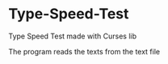 # Type-Speed-Test
Type Speed Test made with Curses lib

The program reads the texts from the text file
